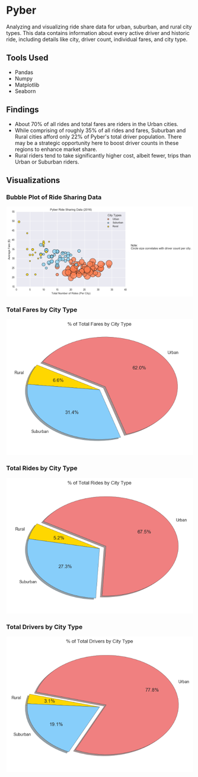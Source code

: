 # Pyber 
Analyzing and visualizing ride share data for urban, suburban, and rural city types. This data contains information about every active driver and historic ride, including details like city, driver count, individual fares, and city type.

## Tools Used
* Pandas
* Numpy
* Matplotlib
* Seaborn

## Findings

* About 70% of all rides and total fares are riders in the Urban cities.
* While comprising of roughly 35% of all rides and fares, Suburban and Rural cities afford only 22% of Pyber's total driver population. There may be a strategic opportunity here to boost driver counts in these regions to enhance market share.
* Rural riders tend to take significantly higher cost, albeit fewer, trips than Urban or Suburban riders.

## Visualizations

### Bubble Plot of Ride Sharing Data


![png](1.png)

### Total Fares by City Type

![png](2.png)

### Total Rides by City Type

![png](3.png)

### Total Drivers by City Type


![png](4.png)
